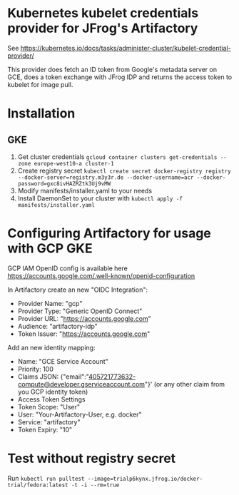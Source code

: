 # Kubernetes kubelet credentials provider for JFrog's Artifactory

See https://kubernetes.io/docs/tasks/administer-cluster/kubelet-credential-provider/

This provider does fetch an ID token from Google's metadata server on GCE, does a token exchange with JFrog IDP and returns the access token to kubelet for image pull.

# Installation

## GKE

1. Get cluster credentials `gcloud container clusters get-credentials --zone europe-west10-a cluster-1`
2. Create registry secret `kubectl create secret docker-registry registry --docker-server=registry.m3y3r.de --docker-username=acr --docker-password=gxc8ivHAZRZtk3Uj9vMW`
3. Modify manifests/installer.yaml to your needs
4. Install DaemonSet to your cluster with `kubectl apply -f manifests/installer.yaml`

# Configuring Artifactory for usage with GCP GKE

GCP IAM OpenID config is available here https://accounts.google.com/.well-known/openid-configuration

In Artifactory create an new "OIDC Integration":
- Provider Name: "gcp"
- Provider Type: "Generic OpenID Connect"
- Provider URL:  "https://accounts.google.com"
- Audience:      "artifactory-idp"
- Token Issuer:  "https://accounts.google.com"

Add an new identity mapping:

- Name:          "GCE Service Account"
- Priority:      100
- Claims JSON:   {"email":"405721773632-compute@developer.gserviceaccount.com"}'
(or any other claim from you GCP identity token)
- Access Token Settings
- Token Scope:   "User"
- User:          "Your-Artifactory-User, e.g. docker"
- Service:       "artifactory"
- Token Expiry:  "10"

# Test without registry secret

Run `kubectl run pulltest --image=trialp6kynx.jfrog.io/docker-trial/fedora:latest -t -i --rm=true`
